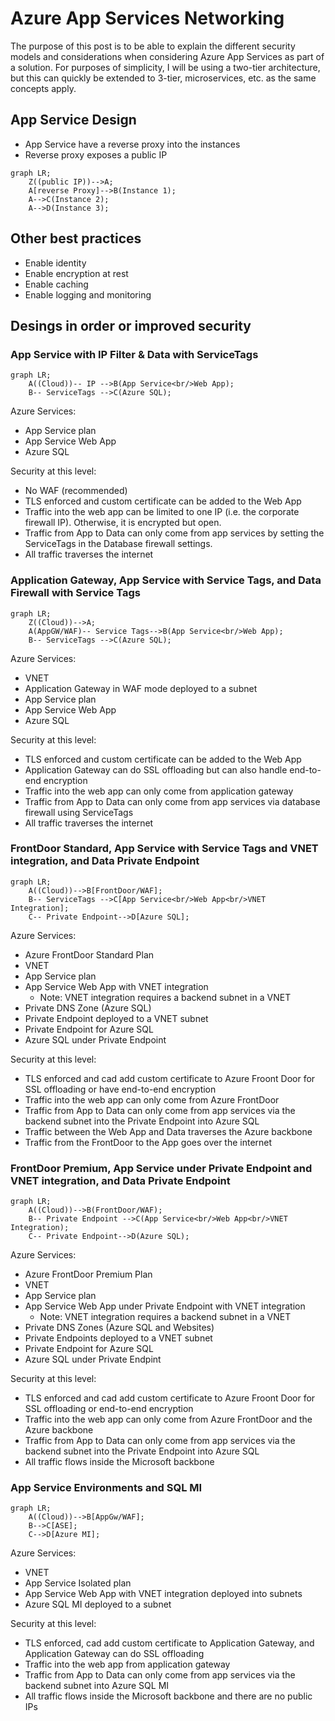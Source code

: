 # Azure App Services Networking

The purpose of this post is to be able to explain the different security models and considerations when considering Azure App Services as part of a solution. For purposes of simplicity, I will be using a two-tier architecture, but this can quickly be extended to 3-tier, microservices, etc. as the same concepts apply.

## App Service Design

- App Service have a reverse proxy into the instances
- Reverse proxy exposes a public IP

```mermaid
graph LR;
    Z((public IP))-->A;
    A[reverse Proxy]-->B(Instance 1);
    A-->C(Instance 2);
    A-->D(Instance 3);
```
## Other best practices
- Enable identity
- Enable encryption at rest
- Enable caching
- Enable logging and monitoring

## Desings in order or improved security

### App Service with IP Filter & Data with ServiceTags

```mermaid
graph LR;
    A((Cloud))-- IP -->B(App Service<br/>Web App);
    B-- ServiceTags -->C(Azure SQL);
```

Azure Services:
- App Service plan
- App Service Web App
- Azure SQL

Security at this level:
- No WAF (recommended)
- TLS enforced and custom certificate can be added to the Web App
- Traffic into the web app can be limited to one IP (i.e. the corporate firewall IP). Otherwise, it is encrypted but open.
- Traffic from App to Data can only come from app services by setting the ServiceTags in the Database firewall settings.
- All traffic traverses the internet

### Application Gateway, App Service with Service Tags, and Data Firewall with Service Tags

```mermaid
graph LR;
    Z((Cloud))-->A;
    A(AppGW/WAF)-- Service Tags-->B(App Service<br/>Web App);
    B-- ServiceTags -->C(Azure SQL);
```

Azure Services:
- VNET
- Application Gateway in WAF mode deployed to a subnet
- App Service plan
- App Service Web App
- Azure SQL

Security at this level:
- TLS enforced and custom certificate can be added to the Web App
- Application Gateway can do SSL offloading but can also handle end-to-end encryption
- Traffic into the web app can only come from application gateway
- Traffic from App to Data can only come from app services via database firewall using ServiceTags
- All traffic traverses the internet

### FrontDoor Standard, App Service with Service Tags and VNET integration, and Data Private Endpoint

```mermaid
graph LR;
    A((Cloud))-->B[FrontDoor/WAF];
    B-- ServiceTags -->C[App Service<br/>Web App<br/>VNET Integration];
    C-- Private Endpoint-->D[Azure SQL];   
```

Azure Services:
- Azure FrontDoor Standard Plan
- VNET
- App Service plan
- App Service Web App with VNET integration
  - Note: VNET integration requires a backend subnet in a VNET 
- Private DNS Zone (Azure SQL)
- Private Endpoint deployed to a VNET subnet
- Private Endpoint for Azure SQL
- Azure SQL under Private Endpoint

Security at this level:
- TLS enforced and cad add custom certificate to Azure Froont Door for SSL offloading or have end-to-end encryption
- Traffic into the web app can only come from Azure FrontDoor
- Traffic from App to Data can only come from app services via the backend subnet into the Private Endpoint into Azure SQL
- Traffic between the Web App and Data traverses the Azure backbone
- Traffic from the FrontDoor to the App goes over the internet

### FrontDoor Premium, App Service under Private Endpoint and VNET integration, and Data Private Endpoint

```mermaid
graph LR;
    A((Cloud))-->B(FrontDoor/WAF);
    B-- Private Endpoint -->C(App Service<br/>Web App<br/>VNET Integration);
    C-- Private Endpoint-->D(Azure SQL);   
```

Azure Services:
- Azure FrontDoor Premium Plan
- VNET
- App Service plan
- App Service Web App under Private Endpoint with VNET integration
  - Note: VNET integration requires a backend subnet in a VNET 
- Private DNS Zones (Azure SQL and Websites)
- Private Endpoints deployed to a VNET subnet
- Private Endpoint for Azure SQL
- Azure SQL under Private Endpint

Security at this level:
- TLS enforced and cad add custom certificate to Azure Froont Door for SSL offloading or end-to-end encryption
- Traffic into the web app can only come from Azure FrontDoor and the Azure backbone
- Traffic from App to Data can only come from app services via the backend subnet into the Private Endpoint into Azure SQL
- All traffic flows inside the Microsoft backbone

### App Service Environments and SQL MI

```mermaid
graph LR;
    A((Cloud))-->B[AppGw/WAF];
    B-->C[ASE];
    C-->D[Azure MI];
```

Azure Services:
- VNET
- App Service Isolated plan
- App Service Web App with VNET integration deployed into subnets
- Azure SQL MI deployed to a subnet

Security at this level:
- TLS enforced, cad add custom certificate to Application Gateway, and Application Gateway can do SSL offloading
- Traffic into the web app from application gateway
- Traffic from App to Data can only come from app services via the backend subnet into Azure SQL MI
- All traffic flows inside the Microsoft backbone and there are no public IPs
